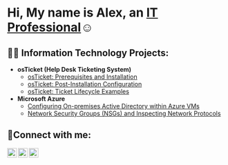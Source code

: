 
<h1>Hi, My name is Alex, an <a href="https://linkedin.com/in/Alex">IT Professional</a>☺</h1>

<h2>👨‍💻 Information Technology Projects:</h2>

- <b>osTicket (Help Desk Ticketing System)</b>
  - [osTicket: Prerequisites and Installation](https://github.com/alexkwapong/osticket-prereqs)
  - [osTicket: Post-Installation Configuration](https://github.com/alexkwapong/post-install-config)
  - [osTicket: Ticket Lifecycle Examples](https://github.com/alexkwapong/ticket-lifecycle)
- <b>Microsoft Azure</b>
  - [Configuring On-premises Active Directory within Azure VMs](https://github.com/alexkwapong/configure-ad)
  - [Network Security Groups (NSGs) and Inspecting Network Protocols](https://github.com/joshmadakorcc/azure-network-protocols)

<h2>🤳Connect with me:</h2>

[<img align="left" alt="Josh | Twitter" width="22px" src="https://cdn.jsdelivr.net/npm/simple-icons@v3/icons/twitter.svg" />][twitter]
[<img align="left" alt="Josh | LinkedIn" width="22px" src="https://cdn.jsdelivr.net/npm/simple-icons@v3/icons/linkedin.svg" />][linkedin]
[<img align="left" alt="Josh | Instagram" width="22px" src="https://cdn.jsdelivr.net/npm/simple-icons@v3/icons/instagram.svg" />][instagram]

[twitter]: https://twitter.com/adumalex
[instagram]: https://www.instagram.com/lexus3215
[linkedin]: https://linkedin.com/in/alex-adum-kwapong-b4707a256
